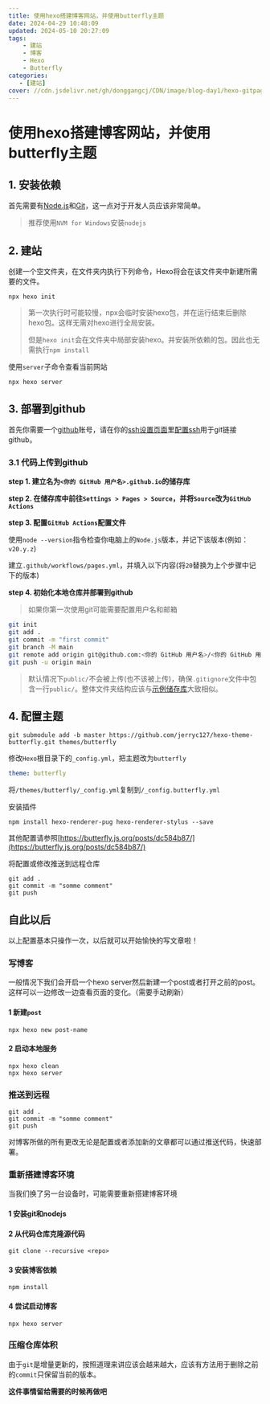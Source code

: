 ```yaml
---
title: 使用hexo搭建博客网站，并使用butterfly主题
date: 2024-04-29 10:48:09
updated: 2024-05-10 20:27:09
tags:
    - 建站
    - 博客
    - Hexo
    - Butterfly
categories:
   - [建站]
cover: //cdn.jsdelivr.net/gh/donggangcj/CDN/image/blog-day1/hexo-gitpage.png
---
```


# 使用hexo搭建博客网站，并使用butterfly主题

## 1. 安装依赖

首先需要有[Node.js](http://nodejs.org/)和[Git](http://git-scm.com/)，这一点对于开发人员应该非常简单。

> 推荐使用`NVM for Windows`安装`nodejs`

## 2. 建站

创建一个空文件夹，在文件夹内执行下列命令，Hexo将会在该文件夹中新建所需要的文件。

```shell
npx hexo init
```

> 第一次执行时可能较慢，npx会临时安装hexo包，并在运行结束后删除hexo包。这样无需对hexo进行全局安装。
>
> 但是`hexo init`会在文件夹中局部安装hexo。并安装所依赖的包。因此也无需执行`npm install`

使用`server`子命令查看当前网站

```shell
npx hexo server
```

## 3. 部署到github

首先你需要一个[github](https://github.com/)账号，请在你的[ssh设置页面](https://github.com/settings/keys)里[配置ssh](https://docs.github.com/en/authentication/connecting-to-github-with-ssh)用于git链接github。

### 3.1 代码上传到github

**step 1. 建立名为`<你的 GitHub 用户名>.github.io`的储存库**

**step 2. 在储存库中前往`Settings > Pages > Source`，并将`Source`改为`GitHub Actions`**

**step 3. 配置`GitHub Actions`配置文件**

使用`node --version`指令检查你电脑上的`Node.js`版本，并记下该版本(例如：`v20.y.z`)

建立`.github/workflows/pages.yml`，并填入以下内容(将`20`替换为上个步骤中记下的版本)

**step 4. 初始化本地仓库并部署到github**

> 如果你第一次使用git可能需要配置用户名和邮箱

```bash
git init
git add .
git commit -m "first commit"
git branch -M main
git remote add origin git@github.com:<你的 GitHub 用户名>/<你的 GitHub 用户名>.github.io.git
git push -u origin main
```

> 默认情况下`public/`不会被上传(也不该被上传)，确保`.gitignore`文件中包含一行`public/`。整体文件夹结构应该与[示例储存库](https://github.com/hexojs/hexo-starter)大致相似。

## 4. 配置主题

```shell
git submodule add -b master https://github.com/jerryc127/hexo-theme-butterfly.git themes/butterfly
```

修改`Hexo`根目录下的`_config.yml`，把主题改为`butterfly`

```yml
theme: butterfly
```

将`/themes/butterfly/_config.yml`复制到`/_config.butterfly.yml`

安装插件

```shell
npm install hexo-renderer-pug hexo-renderer-stylus --save
```

其他配置请参照[https://butterfly.js.org/posts/dc584b87/](https://butterfly.js.org/posts/dc584b87/)

将配置或修改推送到远程仓库

```shell
git add .
git commit -m "somme comment"
git push
```

## 自此以后

以上配置基本只操作一次，以后就可以开始愉快的写文章啦！

### 写博客

一般情况下我们会开启一个hexo server然后新建一个post或者打开之前的post。这样可以一边修改一边查看页面的变化。（需要手动刷新）

#### 1 新建`post`

```shell
npx hexo new post-name
```

#### 2 启动本地服务

```shell
npx hexo clean
npx hexo server
```


### 推送到远程

```shell
git add .
git commit -m "somme comment"
git push
```

对博客所做的所有更改无论是配置或者添加新的文章都可以通过推送代码，快速部署。

### 重新搭建博客环境

当我们换了另一台设备时，可能需要重新搭建博客环境

#### 1 安装git和nodejs

#### 2 从代码仓库克隆源代码

```shell
git clone --recursive <repo>
```

#### 3 安装博客依赖

```shell
npm install
```

#### 4 尝试启动博客

```shell
npx hexo server
```

### 压缩仓库体积

由于`git`是增量更新的，按照道理来讲应该会越来越大，应该有方法用于删除之前的`commit`只保留当前的版本。

**这件事情留给需要的时候再做吧**
